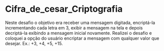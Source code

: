 # Cifra_de_cesar_Criptografia

Neste desafio o objetivo era receber uma mensagem digitada, encriptá-la incrementando cada letra em 3, exibir a mensagem na tela e depois decriptá-la exibindo a mensagem inicial novamente.
Realizei o desafio e coloquei a opção do usuário encriptar a mensagem com qualquer valor que desejar. Ex.: +3, +4, +5, +15.
